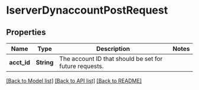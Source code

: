 # IserverDynaccountPostRequest

## Properties

Name | Type | Description | Notes
------------ | ------------- | ------------- | -------------
**acct_id** | **String** | The account ID that should be set for future requests. | 

[[Back to Model list]](../README.md#documentation-for-models) [[Back to API list]](../README.md#documentation-for-api-endpoints) [[Back to README]](../README.md)


